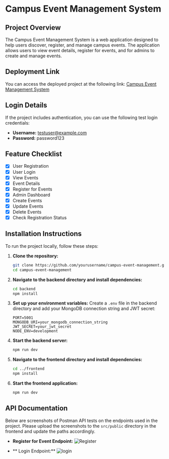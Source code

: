 # Campus Event Management System

## Project Overview
The Campus Event Management System is a web application designed to help users discover, register, and manage campus events. The application allows users to view event details, register for events, and for admins to create and manage events.

## Deployment Link
You can access the deployed project at the following link: [Campus Event Management System](https://campusevents-d2mm3f65g-nhyiras-projects-799fa3d8.vercel.app/)

## Login Details
If the project includes authentication, you can use the following test login credentials:
- **Username:** testuser@example.com
- **Password:** password123

## Feature Checklist
- [x] User Registration
- [x] User Login
- [x] View Events
- [x] Event Details
- [x] Register for Events
- [x] Admin Dashboard
- [x] Create Events
- [x] Update Events
- [x] Delete Events
- [x] Check Registration Status

## Installation Instructions
To run the project locally, follow these steps:

1. **Clone the repository:**
   ```bash
   git clone https://github.com/yourusername/campus-event-management.git
   cd campus-event-management
   ```

2. **Navigate to the backend directory and install dependencies:**
   ```bash
   cd backend
   npm install
   ```

3. **Set up your environment variables:**
   Create a `.env` file in the backend directory and add your MongoDB connection string and JWT secret:
   ```plaintext
   PORT=5001
   MONGODB_URI=your_mongodb_connection_string
   JWT_SECRET=your_jwt_secret
   NODE_ENV=development
   ```

4. **Start the backend server:**
   ```bash
   npm run dev
   ```

5. **Navigate to the frontend directory and install dependencies:**
   ```bash
   cd ../frontend
   npm install
   ```

6. **Start the frontend application:**
   ```bash
   npm run dev
   ```

## API Documentation
Below are screenshots of Postman API tests on the endpoints used in the project. Please upload the screenshots to the `src/public` directory in the frontend and update the paths accordingly.



- **Register for Event Endpoint:**
  ![Register ](src/public/screenshots/register.png)

- ** Login Endpoint:**
  ![login](src/public/screenshots/login.png)



